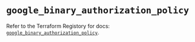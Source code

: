 # `google_binary_authorization_policy`

Refer to the Terraform Registory for docs: [`google_binary_authorization_policy`](https://www.terraform.io/docs/providers/google/r/binary_authorization_policy).
